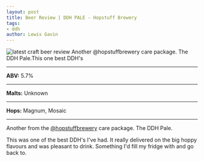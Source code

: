 ```yaml
---
layout: post
title: Beer Review | DDH PALE - Hopstuff Brewery
tags:
- ddh
author: Lewis Gavin
---
```


![latest craft beer review Another @hopstuffbrewery care package. The DDH Pale.This one best DDH's](https://instagram.fman1-1.fna.fbcdn.net/vp/4c97ce8fec1b3f874a90e0dca12cd30a/5C7E78B8/t51.2885-15/sh0.08/e35/p750x750/43985709_351012105691367_640771116549438264_n.jpg?ig_cache_key=MTkwODA3NDk3MDI2NTc0NjUwOA%3D%3D.2)

***
**ABV:** 5.7%

***
**Malts:** Unknown

***
**Hops:** Magnum, Mosaic

***

Another from the [@hopstuffbrewery](https://instagram.com/hopstuffbrewery) care package. The DDH Pale.

This was one of the best DDH's I've had. It really delivered on the big hoppy flavours and was pleasant to drink. Something I'd fill my fridge with and go back to.
